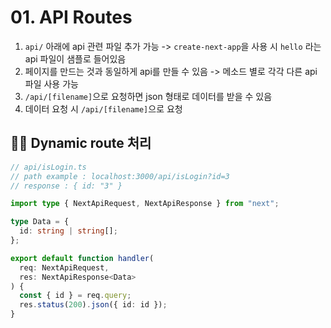 # 01. API Routes

1. `api/` 아래에 api 관련 파일 추가 가능 -> `create-next-app`을 사용 시 `hello` 라는 api 파일이 샘플로 들어있음
2. 페이지를 만드는 것과 동일하게 api를 만들 수 있음 -> 메소드 별로 각각 다른 api 파일 사용 가능
3. `/api/[filename]`으로 요청하면 json 형태로 데이터를 받을 수 있음
4. 데이터 요청 시 `/api/[filename]`으로 요청

## 👩‍💻 Dynamic route 처리

```typescript
// api/isLogin.ts
// path example : localhost:3000/api/isLogin?id=3
// response : { id: "3" } 

import type { NextApiRequest, NextApiResponse } from "next";

type Data = {
  id: string | string[];
};

export default function handler(
  req: NextApiRequest,
  res: NextApiResponse<Data>
) {
  const { id } = req.query;
  res.status(200).json({ id: id });
}
```

